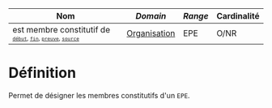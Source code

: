 | **Nom**                                                                                                                            | ***Domain***                                            | ***Range*** | **Cardinalité** |
| ---------------------------------------------------------------------------------------------------------------------------------- | ------------------------------------------------------- | ----------- | --------------- |
| est membre constitutif de <sup><sup>[`début`](début.md), [`fin`](fin.md), [`preuve`](preuve.md), [`source`](source.md)</sup></sup> | [Organisation](../Classes/Organisation/Organisation.md) | EPE         | O/NR            |

# Définition

Permet de désigner les membres constitutifs d'un `EPE`.